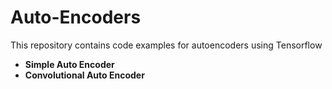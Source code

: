 # Auto-Encoders
This repository contains code examples for autoencoders using Tensorflow

* **Simple Auto Encoder** 
* **Convolutional Auto Encoder** 
